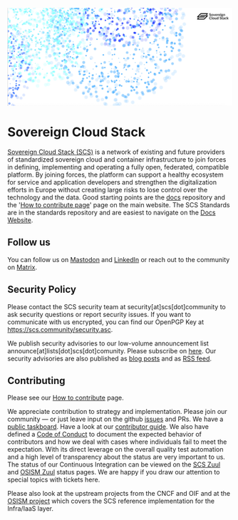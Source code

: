 ![SCS cloud image](/profile/images/Headerbild_SCS_LinkedIn.png)

# Sovereign Cloud Stack

[Sovereign Cloud Stack (SCS)](https://scs.community/) is a network of existing and future providers of standardized sovereign cloud and container infrastructure to join forces in defining, implementing and operating a fully open, federated, compatible platform. By joining forces, the platform can support a healthy ecosystem for service and application developers and strengthen the digitalization efforts in Europe without creating large risks to lose control over the technology and the data.
Good starting points are the [docs](https://github.com/SovereignCloudStack/Docs) repository and the '[How to contribute page](https://scs.community/contribute/)' page on the main website. The SCS Standards are in the standards repository and are easiest to navigate on the [Docs Website](https://docs.scs.community/).

## Follow us

You can follow us on <a rel="me" href="https://fosstodon.org/@sovereigncloudstack">Mastodon</a> and <a rel="me" href="https://www.linkedin.com/showcase/sovereigncloudstack">LinkedIn</a> or reach out to the community on <a rel="me" href="https://matrix.to/#/!TiDqlLmEUaXqTemaLc:matrix.org?via=matrix.org">Matrix</a>.

## Security Policy

Please contact the SCS security team at security[at]scs[dot]community to ask security questions or report security issues. If you want to communicate with us encrypted, you can find our OpenPGP Key at https://scs.community/security.asc.

We publish security advisories to our low-volume announcement list announce[at]lists[dot]scs[dot]comunity. Please subscribe on [here](http://lists.scs.community). Our security advisories are also published as [blog posts](https://scs.community/security/) and as [RSS feed](https://scs.community/feed/security.xml).

## Contributing

Please see our [How to contribute](https://scs.community/contribute/) page.

We appreciate contribution to strategy and implementation. Please join our community — or just leave input on the github [issues](https://github.com/SovereignCloudStack/issues/issues) and PRs. We have a [public taskboard](https://github.com/orgs/SovereignCloudStack/projects/6). Have a look at our [contributor guide](https://docs.scs.community/contributor-docs). We also have defined a [Code of Conduct](https://github.com/SovereignCloudStack/.github/blob/main/CODE_OF_CONDUCT.md) to document the expected behavior of contributors and how we deal with cases where individuals fail to meet the expectation.
With its direct leverage on the overall quality test automation and a high level of transparency about the status are very important to us. The status of our Continuous Integration can be viewed on the [SCS Zuul](https://zuul.scs.community/t/SCS/builds) and [OSISM Zuul](https://zuul.services.betacloud.xyz/t/osism/builds) status pages. We are happy if you draw our attention to special topics with tickets here.

Please also look at the upstream projects from the CNCF and OIF and at the [OSISM project](https://github.com/OSISM/) which covers the SCS reference implementation for the Infra/IaaS layer.
